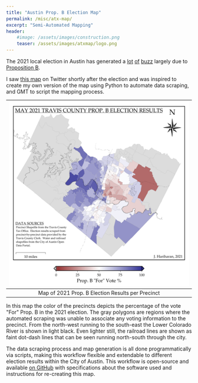 ```yaml
---
title: "Austin Prop. B Election Map"
permalink: /misc/atx-map/
excerpt: "Semi-Automated Mapping"
header:
    #image: /assets/images/construction.png
    teaser: /assets/images/atxmap/logo.png
---
```


The 2021 local election in Austin has generated a [lot](https://www.usatoday.com/story/news/2021/05/17/austin-homeless-camping-ban-law-elite-funded-campaign-reinstate/5074550001/) [of](https://www.kxan.com/news/local/austin/prop-b-as-austin-heads-to-polls-may-1-polarizing-homeless-camping-ban-takes-center-stage/) [buzz](https://www.youtube.com/watch?v=5az_EKGYOeE) largely due to
[Proposition B](https://www.austintexas.gov/news/council-orders-elections-eight-propositions-may-1-2021).

I saw [this map](https://twitter.com/elium2/status/1388724608224923650?s=20)
on Twitter shortly after the election and was inspired to create my own
version of the map using Python to automate data scraping, and GMT to script
the mapping process.

| ![Final Map](/assets/images/atxmap/plot_shaded.png) |
|:--:|
| Map of 2021 Prop. B Election Results per Precinct |

In this map the color of the precincts depicts the percentage of the vote
"For" Prop. B in the 2021 election.
The gray polygons are regions where the automated scraping was unable to
associate any voting information to the precinct.
From the north-west running to the south-east the Lower Colorado River
is shown in light black.
Even lighter still, the railroad lines are shown as faint dot-dash lines
that can be seen running north-south through the city.

The data scraping process and map generation is all done programmatically via
scripts, making this workflow flexible and extendable to different election
results within the City of Austin.
This workflow is open-source and available
[on GitHub](https://github.com/elbeejay/ATX_PropB_Map) with specifications
about the software used and instructions for re-creating this map.
